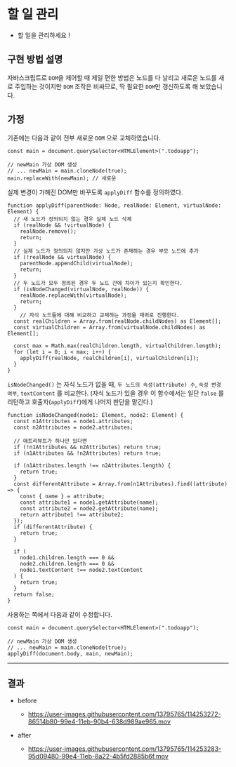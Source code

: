 # 할 일 관리
- 할 일을 관리하세요 !

## 구현 방법 설명 
자바스크립트로 `DOM`을 제어할 때 제일 편한 방법은 노드를 다 날리고 새로운 노드를 새로 주입하는 것이지만 `DOM` 조작은 비싸므로, 딱 필요한 `DOM`만 갱신하도록 해 보았습니다.

## 가정

기존에는 다음과 같이 전부 새로운 `DOM` 으로 교체하였습니다.

```tsx
const main = document.querySelector<HTMLElement>(".todoapp");

// newMain 가상 DOM 생성
// ... newMain = main.cloneNode(true);
main.replaceWith(newMain); // 새로운 
```

실제 변경이 가해진 DOM만 바꾸도록 `applyDiff` 함수를 정의하였다.

```tsx
function applyDiff(parentNode: Node, realNode: Element, virtualNode: Element) {
  // 새 노드가 정의되지 않는 경우 실제 노드 삭제
  if (realNode && !virtualNode) {
    realNode.remove();
    return;
  }
  // 실제 노드가 정의되지 않지만 가상 노드가 존재하는 경우 부모 노드에 추가
  if (!realNode && virtualNode) {
    parentNode.appendChild(virtualNode);
    return;
  }
  // 두 노드가 모두 정의된 경우 두 노드 간에 차이가 있는지 확인한다.
  if (isNodeChanged(virtualNode, realNode)) {
    realNode.replaceWith(virtualNode);
    return;
  }
	// 자식 노드들에 대해 비교하고 교체하는 과정을 재귀로 진행한다.
  const realChildren = Array.from(realNode.childNodes) as Element[];
  const virtualChildren = Array.from(virtualNode.childNodes) as Element[];

  const max = Math.max(realChildren.length, virtualChildren.length);
  for (let i = 0; i < max; i++) {
    applyDiff(realNode, realChildren[i], virtualChildren[i]);
  }
}
```

`isNodeChanged()` 는 자식 노드가 없을 때, `두 노드의 속성(attribute) 수`, `속성 변경 여부`, `textContent` 를 비교한다. (자식 노드가 있을 경우 이 함수에서는 일단 `false` 를 리턴하고 호출자(`applyDiff`)에게 나머지 판단을 맡긴다.)

```tsx
function isNodeChanged(node1: Element, node2: Element) {
  const n1Attributes = node1.attributes;
  const n2Attributes = node2.attributes;

  // 애트리뷰트가 하나만 있다면
  if (!n1Attributes && n2Attributes) return true;
  if (n1Attributes && !n2Attributes) return true;

  if (n1Attributes.length !== n2Attributes.length) {
    return true;
  }
  const differentAttribute = Array.from(n1Attributes).find((attribute) => {
    const { name } = attribute;
    const attribute1 = node1.getAttribute(name);
    const attribute2 = node2.getAttribute(name);
    return attribute1 !== attribute2;
  });
  if (differentAttribute) {
    return true;
  }

  if (
    node1.children.length === 0 &&
    node2.children.length === 0 &&
    node1.textContent !== node2.textContent
  ) {
    return true;
  }
  return false;
}
```

사용하는 쪽에서 다음과 같이 수정합니다.

```tsx
const main = document.querySelector<HTMLElement>(".todoapp");

// newMain 가상 DOM 생성
// ... newMain = main.cloneNode(true);
applyDiff(document.body, main, newMain);
```

---

## 결과

- before
	- https://user-images.githubusercontent.com/13795765/114253272-86514b80-99e4-11eb-90b4-638d989ae965.mov

- after
	- https://user-images.githubusercontent.com/13795765/114253283-95d09480-99e4-11eb-8a22-4b5fd2885b6f.mov

